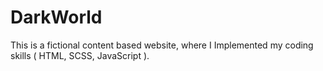# DarkWorld
This is a fictional content based website, where I Implemented my coding skills ( HTML, SCSS, JavaScript ).
